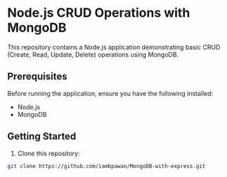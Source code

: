 # Node.js CRUD Operations with MongoDB

This repository contains a Node.js application demonstrating basic CRUD (Create, Read, Update, Delete) operations using MongoDB.

## Prerequisites

Before running the application, ensure you have the following installed:

- Node.js
- MongoDB

## Getting Started

1. Clone this repository:

```bash
git clone https://github.com/iambpawan/MongoDB-with-express.git

